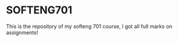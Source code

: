 # SOFTENG701

This is the repository of my softeng 701 course, I got all full marks on assignments!
